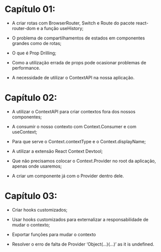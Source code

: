 # Capítulo 01:

- A criar rotas com BrowserRouter, Switch e Route do pacote react-router-dom e a função useHistory;

- O problema de compartilhamentos de estados em componentes grandes como de rotas;

- O que é Prop Drilling;

- Como a utilização errada de props pode ocasionar problemas de performance.

- A necessidade de utilizar o ContextAPI na nossa aplicação.

# Capítulo 02:

- A utilizar o ContextAPI para criar contextos fora dos nossos componentes;

- A consumir o nosso contexto com Context.Consumer e com useContext;

- Para que serve o Context.contextType e o Context.displayName;

- A utilizar a extensão React Context Devtool;

- Que não precisamos colocar o Context.Provider no root da aplicação, apenas onde usaremos;

- A criar um componente já com o Provider dentro dele.

# Capítulo 03:

- Criar hooks customizados;

- Usar hooks customizados para externalizar a responsabilidade de mudar o contexto;

- Exportar funções para mudar o contexto

- Resolver o erro de falta de Provider ‘Object(...)(...)’ as it is undefined.